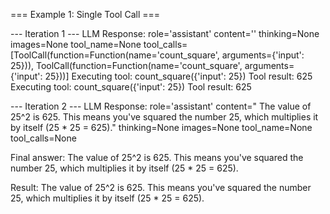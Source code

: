 === Example 1: Single Tool Call ===

--- Iteration 1 ---
LLM Response: role='assistant' content='' thinking=None images=None tool_name=None tool_calls=[ToolCall(function=Function(name='count_square', arguments={'input': 25})), ToolCall(function=Function(name='count_square', arguments={'input': 25}))]
Executing tool: count_square({'input': 25})
Tool result: 625
Executing tool: count_square({'input': 25})
Tool result: 625

--- Iteration 2 ---
LLM Response: role='assistant' content=" The value of 25^2 is 625. This means you've squared the number 25, which multiplies it by itself (25 * 25 = 625)." thinking=None images=None tool_name=None tool_calls=None

Final answer:  The value of 25^2 is 625. This means you've squared the number 25, which multiplies it by itself (25 * 25 = 625).

Result:  The value of 25^2 is 625. This means you've squared the number 25, which multiplies it by itself (25 * 25 = 625).
